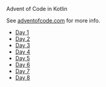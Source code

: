 Advent of Code in Kotlin

See [adventofcode.com](https://adventofcode.com/) for more info.

* [Day 1](src/main/kotlin/nvn/adventofcode/day1/solveCaptcha.kt)
* [Day 2](src/main/kotlin/nvn/adventofcode/day2/calculateChecksum.kt)
* [Day 3](src/main/kotlin/nvn/adventofcode/day3/main.kt)
* [Day 4](src/main/kotlin/nvn/adventofcode/day4/main.kt)
* [Day 5](src/main/kotlin/nvn/adventofcode/day5/main.kt)
* [Day 6](src/main/kotlin/nvn/adventofcode/day6/main.kt)
* [Day 7](src/main/kotlin/nvn/adventofcode/day7/main.kt)
* [Day 8](src/main/kotlin/nvn/adventofcode/day8/main.kt)